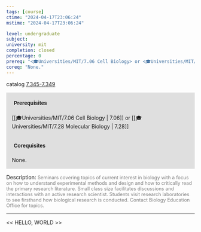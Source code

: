 ```yaml
---
tags: [course]
ctime: "2024-04-17T23:06:24"
mstime: "2024-04-17T23:06:24"

level: undergraduate
subject: 
university: mit
completion: closed
percentage: 0
prereq: "<🎓Universities/MIT/7.06 Cell Biology> or <🎓Universities/MIT/7.28 Molecular Biology>"
coreq: "None."
---
```


catalog [7.345-7.349](http://student.mit.edu/catalog/m7a.html#7.349)

<span style="display: block; padding: 15px; background-color: rgb(100, 100, 100, 0.2);"><font id="m_prereq3609_0" style="display: block; font-family: Arial, sans-serif; font-weight: bold; padding: 5px">Prerequisites</font><br><span id="prereq3609_0">[[🎓Universities/MIT/7.06 Cell Biology | 7.06]] or [[🎓Universities/MIT/7.28 Molecular Biology | 7.28]]</span></span>
<span style="display: block; padding: 15px; background-color: rgb(100, 100, 100, 0.2);"><font id="m_coreq3609_0" style="display: block; font-family: Arial, sans-serif; font-weight: bold; padding: 5px">Corequisites</font><br><span id="coreq3609_0">None.</span></span>

<font style="">Description:</font>
<font style="color: grey; font-size: 0.8rem;">Seminars covering topics of current interest in biology with a focus on how to understand experimental methods and design and how to critically read the primary research literature. Small class size facilitates discussions and interactions with an active research scientist. Students visit research laboratories to see firsthand how biological research is conducted. Contact Biology Education Office for topics.</font>



---

<< HELLO, WORLD >>
